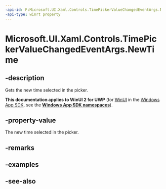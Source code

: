 ```yaml
---
-api-id: P:Microsoft.UI.Xaml.Controls.TimePickerValueChangedEventArgs.NewTime
-api-type: winrt property
---
```


<!-- Property syntax
public Windows.Foundation.TimeSpan NewTime { get; }
-->

# Microsoft.UI.Xaml.Controls.TimePickerValueChangedEventArgs.NewTime

## -description
Gets the new time selected in the picker.

**This documentation applies to WinUI 2 for UWP** (for [WinUI](/windows/apps/winui/winui3/) in the [Windows App SDK](/windows/apps/windows-app-sdk/), see the **[Windows App SDK namespaces](/windows/windows-app-sdk/api/winrt/)**).

## -property-value
The new time selected in the picker.

## -remarks

## -examples

## -see-also
